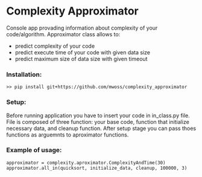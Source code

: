 # Complexity Approximator

Console app provading information about complexity of your code/algorithm.
Approximator class allows to:
* predict complexity of your code
* predict execute time of your code with given data size
* predict maximum size of data size with given timeout

### Installation:
```
>> pip install git+https://github.com/mwoss/complexity_approximator
```
### Setup:
Before running application you have to insert your code in in_class.py file.
File is composed of three function: your base code, function that initialize necessary data, and cleanup function. 
After setup stage you can pass thoes functions as arguemnts to aproximator functions.

### Example of usage:
```
approximator = complexity.aproximator.ComplexityAndTime(30)
approximator.all_in(quicksort, initialize_data, cleanup, 100000, 3)
```
